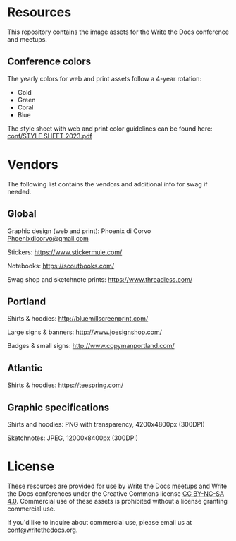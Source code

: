# Resources

This repository contains the image assets for the Write the Docs conference and meetups.

## Conference colors

The yearly colors for web and print assets follow a 4-year rotation:

- Gold
- Green 
- Coral 
- Blue

The style sheet with web and print color guidelines can be found here: [conf/STYLE SHEET 2023.pdf](https://github.com/writethedocs/resources/blob/042ae6379ac598f6e359daf49e6e88bb80c1bad1/conf/STYLE%20SHEET%202023.pdf)

# Vendors

The following list contains the vendors and additional info for swag if needed.

## Global

Graphic design (web and print): Phoenix di Corvo Phoenixdicorvo@gmail.com

Stickers: https://www.stickermule.com/

Notebooks: https://scoutbooks.com/

Swag shop and sketchnote prints: https://www.threadless.com/

## Portland

Shirts & hoodies: http://bluemillscreenprint.com/

Large signs & banners: http://www.joesignshop.com/

Badges & small signs: http://www.copymanportland.com/

## Atlantic

Shirts & hoodies: https://teespring.com/

## Graphic specifications

Shirts and hoodies: PNG with transparency, 4200x4800px (300DPI)

Sketchnotes: JPEG, 12000x8400px (300DPI)

# License

These resources are provided for use by Write the Docs meetups and Write the
Docs conferences under the Creative Commons license [CC BY-NC-SA 4.0][license].
Commercial use of these assets is prohibited without a license granting
commercial use.

If you'd like to inquire about commercial use,
please email us at conf@writethedocs.org.

[license]: http://creativecommons.org/licenses/by-nc-sa/4.0/

